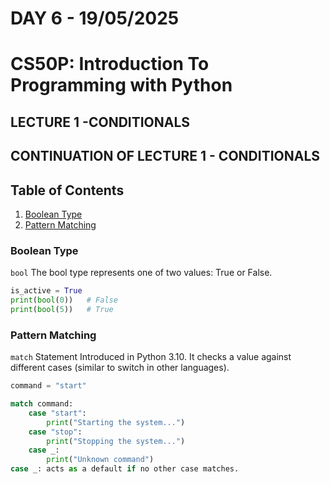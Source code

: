 # DAY 6 - 19/05/2025
# CS50P: Introduction To Programming with Python

## LECTURE 1 -CONDITIONALS

## CONTINUATION OF LECTURE 1 - CONDITIONALS

## Table of Contents
1. [Boolean Type](#boolean-type)
2. [Pattern Matching](#pattern-matching)


### Boolean Type
`bool`
The bool type represents one of two values: True or False.

```python
is_active = True
print(bool(0))   # False
print(bool(5))   # True
```

### Pattern Matching
`match` Statement
Introduced in Python 3.10. It checks a value against different cases (similar to switch in other languages).

```python
command = "start"

match command:
    case "start":
        print("Starting the system...")
    case "stop":
        print("Stopping the system...")
    case _:
        print("Unknown command")
case _: acts as a default if no other case matches.
```

